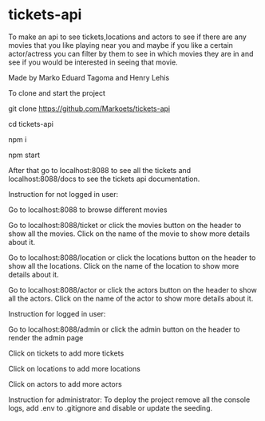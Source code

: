 # tickets-api
To make an api to see tickets,locations and actors to see if there are any movies that you like playing near you and maybe if you like a certain actor/actress you can filter by them to see in which movies they are in and see if you would be interested in seeing that movie.

Made by Marko Eduard Tagoma and Henry Lehis

To clone and start the project

git clone https://github.com/Markoets/tickets-api

cd tickets-api

npm i

npm start

After that go to localhost:8088 to see all the tickets and localhost:8088/docs to see the tickets api documentation.

Instruction for not logged in user:

Go to localhost:8088 to browse different movies

Go to localhost:8088/ticket or click the movies button on the header to show all the movies. Click on the name of the movie to show more details about it.

Go to localhost:8088/location or click the locations button on the header to show all the locations. Click on the name of the location to show more details about it.

Go to localhost:8088/actor or click the actors button on the header to show all the actors. Click on the name of the actor to show more details about it.

Instruction for logged in user:

Go to localhost:8088/admin or click the admin button on the header to render the admin page

Click on tickets to add more tickets

Click on locations to add more locations

Click on actors to add more actors

Instruction for administrator:
To deploy the project remove all the console logs, add .env to .gitignore and disable or update the seeding.
